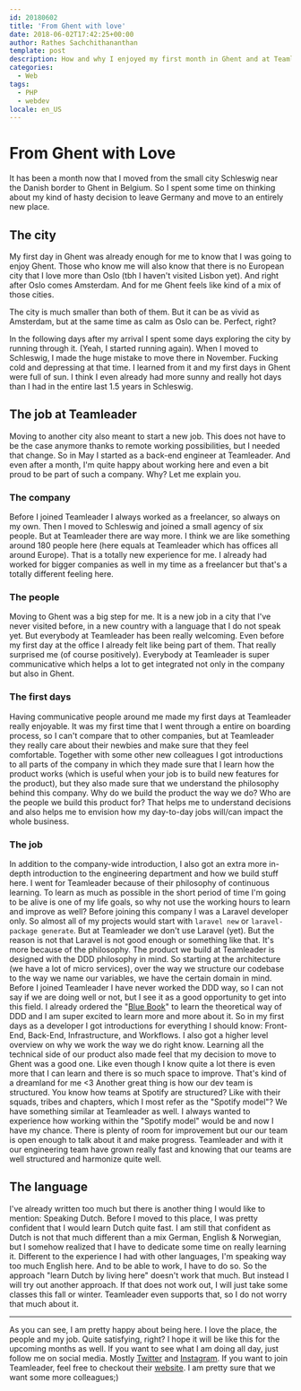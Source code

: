```yaml
---
id: 20180602
title: 'From Ghent with love'
date: 2018-06-02T17:42:25+00:00
author: Rathes Sachchithananthan
template: post
description: How and why I enjoyed my first month in Ghent and at Teamleader
categories:
  - Web
tags:
  - PHP
  - webdev
locale: en_US
---
```


# From Ghent with Love
It has been a month now that I moved from the small city Schleswig near the Danish border to Ghent in Belgium. So I spent some time on thinking about my kind of hasty decision to leave Germany and move to an entirely new place.

## The city
My first day in Ghent was already enough for me to know that I was going to enjoy Ghent. Those who know me will also know that there is no European city that I love more than Oslo (tbh I haven't visited Lisbon yet). And right after Oslo comes Amsterdam. And for me Ghent feels like kind of a mix of those cities.

The city is much smaller than both of them. But it can be as vivid as Amsterdam, but at the same time as calm as Oslo can be. Perfect, right?

In the following days after my arrival I spent some days exploring the city by running through it. (Yeah, I started running again). When I moved to Schleswig, I made the huge mistake to move there in November. Fucking cold and depressing at that time. I learned from it and my first days in Ghent were full of sun. I think I even already had more sunny and really hot days than I had in the entire last 1.5 years in Schleswig.

## The job at Teamleader
Moving to another city also meant to start a new job. This does not have to be the case anymore thanks to remote working possibilities, but I needed that change. So in May I started as a back-end engineer at Teamleader.
And even after a month, I'm quite happy about working here and even a bit proud to be part of such a company. Why? Let me explain you.

### The company
Before I joined Teamleader I always worked as a freelancer, so always on my own. Then I moved to Schleswig and joined a small agency of six people. But at Teamleader there are way more. I think we are like something around 180 people here (here equals at Teamleader which has offices all around Europe).
That is a totally new experience for me. I already had worked for bigger companies as well in my time as a freelancer but that's a totally different feeling here.

### The people
Moving to Ghent was a big step for me. It is a new job in a city that I've never visited before, in a new country with a language that I do not speak yet.
But everybody at Teamleader has been really welcoming. Even before my first day at the office I already felt like being part of them. That really surprised me (of course positively).
Everybody at Teamleader is super communicative which helps a lot to get integrated not only in the company but also in Ghent.

### The first days
Having communicative people around me made my first days at Teamleader really enjoyable. It was my first time that I went through a entire on boarding process, so I can't compare that to other companies, but at Teamleader they really care about their newbies and make sure that they feel comfortable.
Together with some other new colleagues I got introductions to all parts of the company in which they made sure that I learn how the product works (which is useful when your job is to build new features for the product), but they also made sure that we understand the philosophy behind this company. Why do we build the product the way we do? Who are the people we build this product for? That helps me to understand decisions and also helps me to envision how my day-to-day jobs will/can impact the whole business.

### The job
In addition to the company-wide introduction, I also got an extra more in-depth introduction to the engineering department and how we build stuff here.
I went for Teamleader because of their philosophy of continuous learning. To learn as much as possible in the short period of time I'm going to be alive is one of my life goals, so why not use the working hours to learn and improve as well?
Before joining this company I was a Laravel developer only. So almost all of my projects would start with `laravel new`  or `laravel-package generate`.
But at Teamleader we don't use Laravel (yet). But the reason is not that Laravel is not good enough or something like that. It's more because of the philosophy.
The product we build at Teamleader is designed with the DDD philosophy in mind. So starting at the architecture (we have a lot of micro services), over the way we structure our codebase to the way we name our variables, we have the certain domain in mind.
Before I joined Teamleader I have never worked the DDD way, so I can not say if we are doing well or not, but I see it as a good opportunity to get into this field. I already ordered the "[Blue Book](https://amzn.to/2J8nnXP)" to learn the theoretical way of DDD and I am super excited to learn more and more about it.
So in my first days as a developer I got introductions for everything I should know: Front-End, Back-End, Infrastructure, and Workflows. I also got a higher level overview on why we work the way we do right know.
Learning all the technical side of our product also made feel that my decision to move to Ghent was a good one. Like even though I know quite a lot there is even more that I can learn and there is so much space to improve. That's kind of a dreamland for me <3
Another great thing is how our dev team is structured. You know how teams at Spotify are structured? Like with their squads, tribes and chapters, which I most refer as the "Spotify model"? We have something similar at Teamleader as well. I always wanted to experience how working within the "Spotify model" would be and now I have my chance. There is plenty of room for improvement but our our team is open enough to talk about it and make progress. Teamleader and with it our engineering team have grown really fast and knowing that our teams are well structured and harmonize quite well.

## The language
I've already written too much but there is another thing I would like to mention: Speaking Dutch.
Before I moved to this place, I was pretty confident that I would learn Dutch quite fast. I am still that confident as Dutch is not that much different than a mix German, English & Norwegian, but I somehow realized that I have to dedicate some time on really learning it.
Different to the experience I had with other languages, I'm speaking way too much English here. And to be able to work, I have to do so. So the approach "learn Dutch by living here" doesn't work that much.
But instead I will try out another approach. If that does not work out, I will just take some classes this fall or winter. Teamleader even supports that, so I do not worry that much about it.

- - - -

As you can see, I am pretty happy about being here. I love the place, the people and my job. Quite satisfying, right? I hope it will be like this for the upcoming months as well.
If you want to see what I am doing all day, just follow me on social media. Mostly [Twitter](https://twitter.com/rswebdesigner) and [Instagram](https://www.instagram.com/tamizhographer/).
If you want to join Teamleader, feel free to checkout their [website](https://www.teamleader.eu/company). I am pretty sure that we want some more colleagues;)